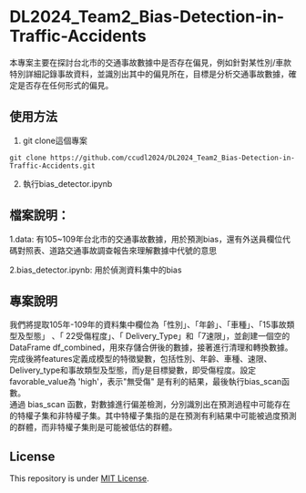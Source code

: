# DL2024_Team2_Bias-Detection-in-Traffic-Accidents  
本專案主要在探討台北市的交通事故數據中是否存在偏見，例如針對某性別/車款特別詳細記錄事故資料，並識別出其中的偏見所在，目標是分析交通事故數據，確定是否存在任何形式的偏見。  
  
## 使用方法  
1. git clone這個專案  
  
 ` git clone https://github.com/ccudl2024/DL2024_Team2_Bias-Detection-in-Traffic-Accidents.git `  
  
2. 執行bias_detector.ipynb  
  
## 檔案說明：
1.data: 有105~109年台北市的交通事故數據，用於預測bias，還有外送員欄位代碼對照表、道路交通事故調查報告來理解數據中代號的意思  
  
2.bias_detector.ipynb: 用於偵測資料集中的bias  
  
## 專案說明  
我們將提取105年-109年的資料集中欄位為「性別」、「年齡」、「車種」、「15事故類型及型態」 、「 22受傷程度」、「 Delivery_Type」和「7速限」，並創建一個空的 DataFrame df_combined，用來存儲合併後的數據，接著進行清理和轉換數據。完成後將features定義成模型的特徵變數，包括性別、年齡、車種、速限、Delivery_type和事故類型及型態，而y是目標變數，即受傷程度。設定favorable_value為 'high'，表示"無受傷" 是有利的結果，最後執行bias_scan函數。  
通過 bias_scan 函數，對數據進行偏差檢測，分別識別出在預測過程中可能存在的特權子集和非特權子集。其中特權子集指的是在預測有利結果中可能被過度預測的群體，而非特權子集則是可能被低估的群體。  

## License  
This repository is under [MIT License](LICENSE).
